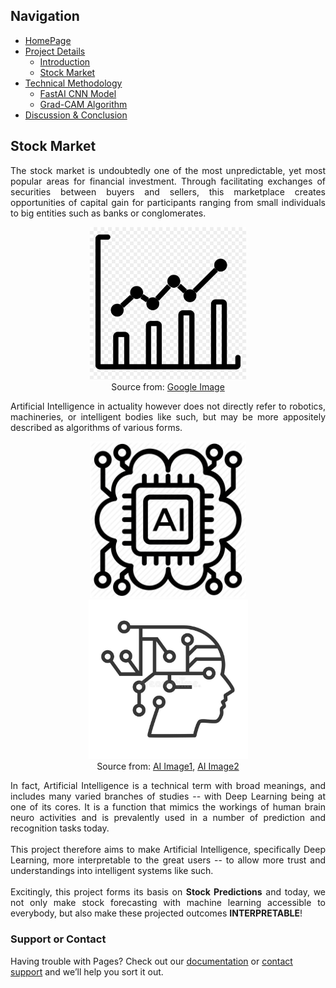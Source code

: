 ## Navigation 
- <a href = "https://connielee99.github.io/Explainable-AI-in-Finance">HomePage</a>
- <a href = "https://connielee99.github.io/Explainable-AI-in-Finance/abstract">Project Details</a>
  - <a href = "https://connielee99.github.io/Explainable-AI-in-Finance/introduction">Introduction</a>
  - <a href = "https://connielee99.github.io/Explainable-AI-in-Finance/stockmarket">Stock Market</a>
- <a href = "https://connielee99.github.io/Explainable-AI-in-Finance/methodology">Technical Methodology</a>
	- <a href = "https://connielee99.github.io/Explainable-AI-in-Finance/fastai">FastAI CNN Model</a>
	- <a href = "https://connielee99.github.io/Explainable-AI-in-Finance/fastai">Grad-CAM Algorithm</a>
- <a href = "https://connielee99.github.io/Explainable-AI-in-Finance/discussion">Discussion & Conclusion</a>

## Stock Market

<p align="justify">
  The stock market is undoubtedly one of the most unpredictable, yet most popular areas for financial investment. Through facilitating exchanges of securities between buyers and sellers, this marketplace creates opportunities of capital gain for participants ranging from small individuals to big entities such as banks or conglomerates. 

<p align="center"> 
  <img src="img/stockmarket.png" alt="stockmarket" width=250>
  <br>Source from: <a href="https://www.google.com/url?sa=i&url=https%3A%2F%2Fwww.vhv.rs%2Fviewpic%2FhJiRTTT_download-stock-market-icon-png-clipart-stock-market%2F&psig=AOvVaw2yAMdkI2hYqqDvTIPW17Lk&ust=1613316527422000&source=images&cd=vfe&ved=0CAIQjRxqFwoTCJD27saW5-4CFQAAAAAdAAAAABAI">Google Image</a>
</p>

<p align="justify">
Artificial Intelligence in actuality however does not directly refer to robotics, machineries, or intelligent bodies like such, but may be more appositely described as algorithms of various forms. </p>
<p align="center">
  <img src="img/ai1.png" alt="ai1" width=250> <img src="img/ai2.jpg" alt="ai2" width=255><br>Source from: <a href="https://cdn0.iconfinder.com/data/icons/artificial-intelligence-1-6/66/59-512.png">AI Image1</a>,  <a href="https://previews.123rf.com/images/trueffelpix/trueffelpix2005/trueffelpix200500013/148138163-ai-with-digital-brain-is-learning-processing-big-data-artificial-intelligence-automation-and-interne.jpg">AI Image2</a>
  </p>
  
<p align="justify">
In fact, Artificial Intelligence is a technical term with broad meanings, and includes many varied branches of studies -- with Deep Learning being at one of its cores. It is a function that mimics the workings of human brain neuro activities and is prevalently used in a number of prediction and recognition tasks today. <br><br>
This project therefore aims to make Artificial Intelligence, specifically Deep Learning, more interpretable to the great users -- to allow more trust and understandings into intelligent systems like such.<br><br>
Excitingly, this project forms its basis on <b>Stock Predictions</b> and today, we not only make stock forecasting with machine learning accessible to everybody, but also make these projected outcomes <b>INTERPRETABLE</b>!</p>

### Support or Contact

Having trouble with Pages? Check out our [documentation](https://docs.github.com/categories/github-pages-basics/) or [contact support](https://support.github.com/contact) and we’ll help you sort it out.

